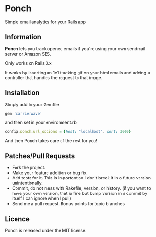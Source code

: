 # Ponch

Simple email analytics for your Rails app

## Information

**Ponch** lets you track opened emails if you're using your own sendmail server or Amazon SES.

Only works on Rails 3.x

It works by inserting an 1x1 tracking gif on your html emails and adding a controller that handles the request to that image.

## Installation

Simply add in your Gemfile

``` ruby
gem 'carrierwave'
```

and then set in your environment.rb

``` ruby
config.ponch.url_options = {host: "localhost", port: 3000}
```

And then Ponch takes care of the rest for you!

## Patches/Pull Requests

* Fork the project.
* Make your feature addition or bug fix.
* Add tests for it. This is important so I don't break it in a
  future version unintentionally.
* Commit, do not mess with Rakefile, version, or history.
  (if you want to have your own version, that is fine but
   bump version in a commit by itself I can ignore when I pull)
* Send me a pull request. Bonus points for topic branches.

## Licence

Ponch is released under the MIT license.
